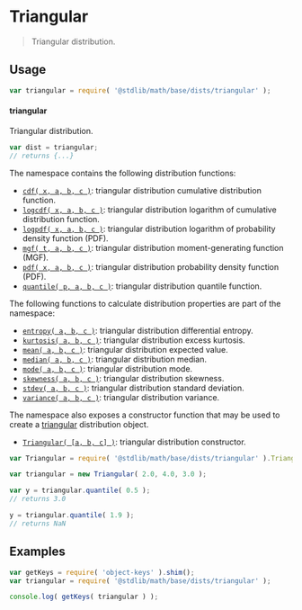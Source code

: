 <!--

@license Apache-2.0

Copyright (c) 2018 The Stdlib Authors.

Licensed under the Apache License, Version 2.0 (the "License");
you may not use this file except in compliance with the License.
You may obtain a copy of the License at

   http://www.apache.org/licenses/LICENSE-2.0

Unless required by applicable law or agreed to in writing, software
distributed under the License is distributed on an "AS IS" BASIS,
WITHOUT WARRANTIES OR CONDITIONS OF ANY KIND, either express or implied.
See the License for the specific language governing permissions and
limitations under the License.

-->

# Triangular

> Triangular distribution.

<section class="usage">

## Usage

```javascript
var triangular = require( '@stdlib/math/base/dists/triangular' );
```

#### triangular

Triangular distribution.

```javascript
var dist = triangular;
// returns {...}
```

The namespace contains the following distribution functions:

<!-- <toc pattern="*+(cdf|pdf|mgf|quantile)*"> -->

<div class="namespace-toc">

-   <span class="signature">[`cdf( x, a, b, c )`][@stdlib/math/base/dists/triangular/cdf]</span><span class="delimiter">: </span><span class="description">triangular distribution cumulative distribution function.</span>
-   <span class="signature">[`logcdf( x, a, b, c )`][@stdlib/math/base/dists/triangular/logcdf]</span><span class="delimiter">: </span><span class="description">triangular distribution logarithm of cumulative distribution function.</span>
-   <span class="signature">[`logpdf( x, a, b, c )`][@stdlib/math/base/dists/triangular/logpdf]</span><span class="delimiter">: </span><span class="description">triangular distribution logarithm of probability density function (PDF).</span>
-   <span class="signature">[`mgf( t, a, b, c )`][@stdlib/math/base/dists/triangular/mgf]</span><span class="delimiter">: </span><span class="description">triangular distribution moment-generating function (MGF).</span>
-   <span class="signature">[`pdf( x, a, b, c )`][@stdlib/math/base/dists/triangular/pdf]</span><span class="delimiter">: </span><span class="description">triangular distribution probability density function (PDF).</span>
-   <span class="signature">[`quantile( p, a, b, c )`][@stdlib/math/base/dists/triangular/quantile]</span><span class="delimiter">: </span><span class="description">triangular distribution quantile function.</span>

</div>

<!-- </toc> -->

The following functions to calculate distribution properties are part of the namespace:

<!-- <toc pattern="*+(entropy|kurtosis|mean|median|mode|skewness|stdev|variance)*"> -->

<div class="namespace-toc">

-   <span class="signature">[`entropy( a, b, c )`][@stdlib/math/base/dists/triangular/entropy]</span><span class="delimiter">: </span><span class="description">triangular distribution differential entropy.</span>
-   <span class="signature">[`kurtosis( a, b, c )`][@stdlib/math/base/dists/triangular/kurtosis]</span><span class="delimiter">: </span><span class="description">triangular distribution excess kurtosis.</span>
-   <span class="signature">[`mean( a, b, c )`][@stdlib/math/base/dists/triangular/mean]</span><span class="delimiter">: </span><span class="description">triangular distribution expected value.</span>
-   <span class="signature">[`median( a, b, c )`][@stdlib/math/base/dists/triangular/median]</span><span class="delimiter">: </span><span class="description">triangular distribution median.</span>
-   <span class="signature">[`mode( a, b, c )`][@stdlib/math/base/dists/triangular/mode]</span><span class="delimiter">: </span><span class="description">triangular distribution mode.</span>
-   <span class="signature">[`skewness( a, b, c )`][@stdlib/math/base/dists/triangular/skewness]</span><span class="delimiter">: </span><span class="description">triangular distribution skewness.</span>
-   <span class="signature">[`stdev( a, b, c )`][@stdlib/math/base/dists/triangular/stdev]</span><span class="delimiter">: </span><span class="description">triangular distribution standard deviation.</span>
-   <span class="signature">[`variance( a, b, c )`][@stdlib/math/base/dists/triangular/variance]</span><span class="delimiter">: </span><span class="description">triangular distribution variance.</span>

</div>

<!-- </toc> -->

The namespace also exposes a constructor function that may be used to create a [triangular][triangular-distribution] distribution object.

<!-- <toc pattern="*ctor*"> -->

<div class="namespace-toc">

-   <span class="signature">[`Triangular( [a, b, c] )`][@stdlib/math/base/dists/triangular/ctor]</span><span class="delimiter">: </span><span class="description">triangular distribution constructor.</span>

</div>

<!-- </toc> -->

```javascript
var Triangular = require( '@stdlib/math/base/dists/triangular' ).Triangular;

var triangular = new Triangular( 2.0, 4.0, 3.0 );

var y = triangular.quantile( 0.5 );
// returns 3.0

y = triangular.quantile( 1.9 );
// returns NaN
```

</section>

<!-- /.usage -->

<section class="examples">

## Examples

<!-- TODO: better examples -->

<!-- eslint no-undef: "error" -->

```javascript
var getKeys = require( 'object-keys' ).shim();
var triangular = require( '@stdlib/math/base/dists/triangular' );

console.log( getKeys( triangular ) );
```

</section>

<!-- /.examples -->

<section class="links">

[triangular-distribution]: https://en.wikipedia.org/wiki/Triangular_distribution

<!-- <toc-links> -->

[@stdlib/math/base/dists/triangular/ctor]: https://github.com/stdlib-js/stdlib/tree/develop/lib/node_modules/%40stdlib/math/base/dists/triangular/ctor

[@stdlib/math/base/dists/triangular/entropy]: https://github.com/stdlib-js/stdlib/tree/develop/lib/node_modules/%40stdlib/math/base/dists/triangular/entropy

[@stdlib/math/base/dists/triangular/kurtosis]: https://github.com/stdlib-js/stdlib/tree/develop/lib/node_modules/%40stdlib/math/base/dists/triangular/kurtosis

[@stdlib/math/base/dists/triangular/mean]: https://github.com/stdlib-js/stdlib/tree/develop/lib/node_modules/%40stdlib/math/base/dists/triangular/mean

[@stdlib/math/base/dists/triangular/median]: https://github.com/stdlib-js/stdlib/tree/develop/lib/node_modules/%40stdlib/math/base/dists/triangular/median

[@stdlib/math/base/dists/triangular/mode]: https://github.com/stdlib-js/stdlib/tree/develop/lib/node_modules/%40stdlib/math/base/dists/triangular/mode

[@stdlib/math/base/dists/triangular/skewness]: https://github.com/stdlib-js/stdlib/tree/develop/lib/node_modules/%40stdlib/math/base/dists/triangular/skewness

[@stdlib/math/base/dists/triangular/stdev]: https://github.com/stdlib-js/stdlib/tree/develop/lib/node_modules/%40stdlib/math/base/dists/triangular/stdev

[@stdlib/math/base/dists/triangular/variance]: https://github.com/stdlib-js/stdlib/tree/develop/lib/node_modules/%40stdlib/math/base/dists/triangular/variance

[@stdlib/math/base/dists/triangular/cdf]: https://github.com/stdlib-js/stdlib/tree/develop/lib/node_modules/%40stdlib/math/base/dists/triangular/cdf

[@stdlib/math/base/dists/triangular/logcdf]: https://github.com/stdlib-js/stdlib/tree/develop/lib/node_modules/%40stdlib/math/base/dists/triangular/logcdf

[@stdlib/math/base/dists/triangular/logpdf]: https://github.com/stdlib-js/stdlib/tree/develop/lib/node_modules/%40stdlib/math/base/dists/triangular/logpdf

[@stdlib/math/base/dists/triangular/mgf]: https://github.com/stdlib-js/stdlib/tree/develop/lib/node_modules/%40stdlib/math/base/dists/triangular/mgf

[@stdlib/math/base/dists/triangular/pdf]: https://github.com/stdlib-js/stdlib/tree/develop/lib/node_modules/%40stdlib/math/base/dists/triangular/pdf

[@stdlib/math/base/dists/triangular/quantile]: https://github.com/stdlib-js/stdlib/tree/develop/lib/node_modules/%40stdlib/math/base/dists/triangular/quantile

<!-- </toc-links> -->

</section>

<!-- /.links -->
